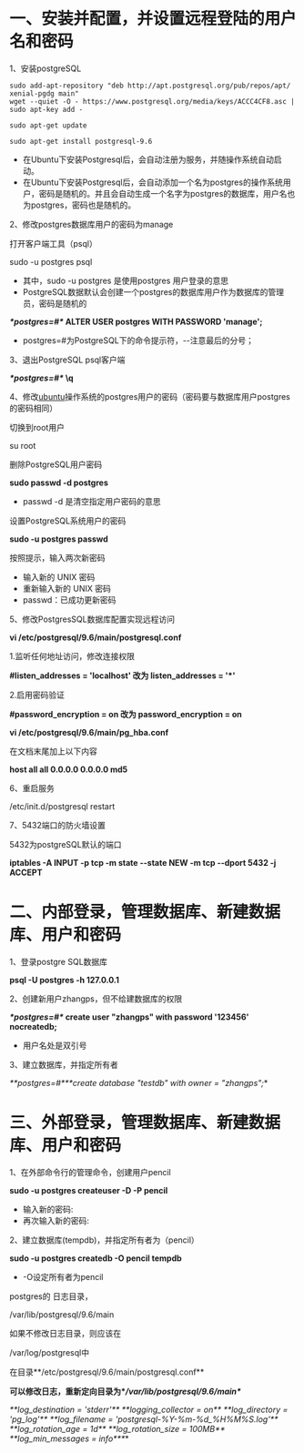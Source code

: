# 一、安装并配置，并设置远程登陆的用户名和密码

1、安装postgreSQL

```shell
sudo add-apt-repository "deb http://apt.postgresql.org/pub/repos/apt/ xenial-pgdg main"
wget --quiet -O - https://www.postgresql.org/media/keys/ACCC4CF8.asc | sudo apt-key add -

sudo apt-get update

sudo apt-get install postgresql-9.6
```

- 在Ubuntu下安装Postgresql后，会自动注册为服务，并随操作系统自动启动。
- 在Ubuntu下安装Postgresql后，会自动添加一个名为postgres的操作系统用户，密码是随机的。并且会自动生成一个名字为postgres的数据库，用户名也为postgres，密码也是随机的。

2、修改postgres数据库用户的密码为manage

打开客户端工具（psql）

sudo -u postgres psql

- 其中，sudo -u postgres 是使用postgres 用户登录的意思
- PostgreSQL数据默认会创建一个postgres的数据库用户作为数据库的管理员，密码是随机的

***\*postgres=#\** ALTER USER postgres WITH PASSWORD 'manage';** 

- postgres=#为PostgreSQL下的命令提示符，--注意最后的分号；

3、退出PostgreSQL psql客户端

***\*postgres=#\** \q**

4、修改[ubuntu](https://so.csdn.net/so/search?q=ubuntu&spm=1001.2101.3001.7020)操作系统的postgres用户的密码（密码要与数据库用户postgres的密码相同）

切换到root用户

su root

删除PostgreSQL用户密码

**sudo passwd -d postgres**

- passwd -d 是清空指定用户密码的意思

设置PostgreSQL系统用户的密码

**sudo -u postgres passwd**

按照提示，输入两次新密码

- 输入新的 UNIX 密码
- 重新输入新的 UNIX 密码
- passwd：已成功更新密码

5、修改PostgresSQL数据库配置实现远程访问

**vi /etc/postgresql/9.6/main/postgresql.conf**

1.监听任何地址访问，修改连接权限

**#listen_addresses = 'localhost' 改为 listen_addresses = '\*'**

2.启用密码验证

**#password_encryption = on 改为 password_encryption = on**

**vi /etc/postgresql/9.6/main/pg_hba.conf**

在文档末尾加上以下内容

**host all all 0.0.0.0 0.0.0.0 md5**

6、重启服务

/etc/init.d/postgresql restart

7、5432端口的防火墙设置

5432为postgreSQL默认的端口

**iptables -A INPUT -p tcp -m state --state NEW -m tcp --dport 5432 -j ACCEPT**

# 二、内部登录，管理数据库、新建数据库、用户和密码

1、登录postgre SQL数据库

**psql -U postgres -h 127.0.0.1**

2、创建新用户zhangps，但不给建数据库的权限

***\*postgres=#\** create user "zhangps" with password '123456' nocreatedb;**

- 用户名处是双引号

3、建立数据库，并指定所有者

***\**\*postgres=#\*\**\*create database "testdb" with owner = "zhangps";**

# 三、外部登录，管理数据库、新建数据库、用户和密码

1、在外部命令行的管理命令，创建用户pencil

**sudo -u postgres createuser -D -P pencil**

- 输入新的密码:
- 再次输入新的密码:

2、建立数据库(tempdb)，并指定所有者为（pencil）

**sudo -u postgres createdb -O pencil tempdb**

- -O设定所有者为pencil

postgres的 日志目录，

/var/lib/postgresql/9.6/main

如果不修改日志目录，则应该在

/var/log/postgresql中

在目录**/etc/postgresql/9.6/main/postgresql.conf**

**可以修改日志，重新定向目录为\**/var/lib/postgresql/9.6/main\****

***\**\*log_destination = 'stderr'\*\*
\*\*logging_collector = on\*\*
\*\*log_directory = 'pg_log'\*\*
\*\*log_filename = 'postgresql-%Y-%m-%d_%H%M%S.log'\*\*
\*\*log_rotation_age = 1d\*\*
\*\*log_rotation_size = 100MB\*\*
\*\*log_min_messages = info\*\**\***
